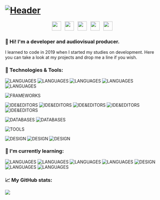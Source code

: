 # [![Header](https://github.com/pablohs1986/pablohs1986/blob/master/phGifGitWhite.gif "Header")](https://pabloherrero.me/)
<p align='center'>
<a href="https://pabloherrero.me/"><img height="30" src="https://github.com/pablohs1986/pablohs1986/blob/master/link.png"></a>&nbsp;&nbsp;
<a href="https://dev.to/pablohs1986"><img height="30" src="https://github.com/pablohs1986/pablohs1986/blob/master/dev.png"></a>&nbsp;&nbsp;
<a href="https://stackoverflow.com/story/pabloherrero"><img height="30" src="https://github.com/pablohs1986/pablohs1986/blob/master/stackoverflow.png"></a>&nbsp;&nbsp;
<a href="https://twitter.com/pablohs1986/"><img height="30" src="https://github.com/pablohs1986/pablohs1986/blob/master/twitter.png"></a>&nbsp;&nbsp;
<a href="https://www.linkedin.com/in/pabloherrero1986/"><img height="30" src="https://github.com/pablohs1986/pablohs1986/blob/master/linkedin.png"></a>
</p>

### 👋 Hi! I'm a developer and audiovisual producer.

 I learned to code in 2019 when I started my studies on development. Here you can take a look at my projects and drop me a line if you wish.

### 🧰 Technologies & Tools:
![LANGUAGES](https://img.shields.io/badge/Java-brightgreen?style=for-the-badge&logo=Java)
![LANGUAGES](https://img.shields.io/badge/SQL-brightgreen?style=for-the-badge&logo=SQL)
![LANGUAGES](https://img.shields.io/badge/XML-brightgreen?style=for-the-badge&logo=XML)
![LANGUAGES](https://img.shields.io/badge/HTML5-brightgreen?style=for-the-badge&logo=HTML5)
![LANGUAGES](https://img.shields.io/badge/CSS3-brightgreen?style=for-the-badge&logo=CSS3)

![FRAMEWORKS](https://img.shields.io/badge/Bootstrap4-purple?style=for-the-badge&logo=Bootstrap)

![IDE&EDITORS](https://img.shields.io/badge/IntelliJ_Idea-blue?style=for-the-badge&logo=IntelliJ-IDEA)
![IDE&EDITORS](https://img.shields.io/badge/PyCharm-blue?style=for-the-badge&logo=PyCharm)
![IDE&EDITORS](https://img.shields.io/badge/NetBeans-blue?style=for-the-badge&logo=Apache-NetBeans-IDE)
![IDE&EDITORS](https://img.shields.io/badge/Android_Studio-blue?style=for-the-badge&logo=Android-Studio)
![IDE&EDITORS](https://img.shields.io/badge/VSCode-blue?style=for-the-badge&logo=Visual-Studio-Code)

![DATABASES](https://img.shields.io/badge/SQLDeveloper-orange?style=for-the-badge&logo=Visual-Studio-Code)
![DATABASES](https://img.shields.io/badge/MySQL-orange?style=for-the-badge&logo=Oracle)

![TOOLS](https://img.shields.io/badge/Git-black?style=for-the-badge&logo=Git)

![DESIGN](https://img.shields.io/badge/Figma-gray?style=for-the-badge&logo=Figma)
![DESIGN](https://img.shields.io/badge/Canva-gray?style=for-the-badge&logo=Canva)
![DESIGN](https://img.shields.io/badge/GIMP2-gray?style=for-the-badge&logo=GIMP)


### 📖 I'm currently learning:
![LANGUAGES](https://img.shields.io/badge/JDBC-red?style=for-the-badge&logo=Java) 
![LANGUAGES](https://img.shields.io/badge/Swing-red?style=for-the-badge&logo=Java) 
![LANGUAGES](https://img.shields.io/badge/JavaScript-red?style=for-the-badge&logo=JavaScript) 
![LANGUAGES](https://img.shields.io/badge/TypeScript-red?style=for-the-badge&logo=TypeScript) 
![DESIGN](https://img.shields.io/badge/Angular-red?style=for-the-badge&logo=Angular) 
![LANGUAGES](https://img.shields.io/badge/Python-red?style=for-the-badge&logo=Python) 
![LANGUAGES](https://img.shields.io/badge/Android-red?style=for-the-badge&logo=Andoid) 

### 📈 My GitHub stats:
<img align="center" src="https://github-readme-stats.vercel.app/api?username=pablohs1986&show_icons=true&theme=dracula&count_private=true&show_icons=true&hide_title=true"/>
